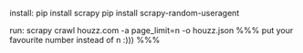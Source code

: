 install:
pip install scrapy
pip install scrapy-random-useragent

run:
scrapy crawl houzz.com -a page_limit=n -o houzz.json
%%% put your favourite number instead of n :))) %%%
